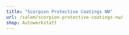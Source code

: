 ```yaml
---
title: "Scorpion Protective Coatings NW"
url: /salem/scorpion-protective-coatings-nw/
shop: Autowerkstatt
---
```

